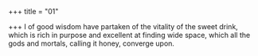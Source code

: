 +++
title = "01"

+++
I of good wisdom have partaken of the vitality of the sweet drink, which  is rich in purpose and excellent at finding wide space,
which all the gods and mortals, calling it honey, converge upon.